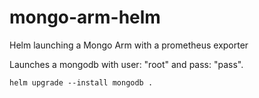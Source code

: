 # mongo-arm-helm
Helm launching a Mongo Arm with a prometheus exporter

Launches a mongodb with user: "root" and pass: "pass".

```shell
helm upgrade --install mongodb .
```